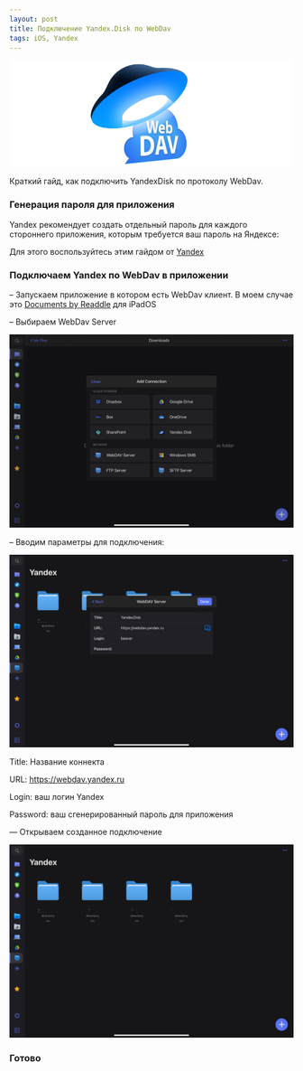 ```yaml
---
layout: post
title: Подключение Yandex.Disk по WebDav
tags: iOS, Yandex 
---
```

![](https://raw.githubusercontent.com/tatarinovms/tatarinovms.github.io/master/images/posts/YandexWebDav/logo.png)

Краткий гайд, как подключить YandexDisk по протоколу WebDav.

### Генерация пароля для приложения

Yandex рекомендует создать отдельный пароль для каждого стороннего приложения, которым требуется ваш пароль на Яндексе:

Для этого воспользуйтесь этим гайдом от [Yandex](https://yandex.ru/support/id/authorization/app-passwords.html) 

### Подключаем Yandex по WebDav в приложении

– Запускаем приложение в котором есть WebDav клиент. В моем случае это [Documents by Readdle](https://apps.apple.com/us/app/documents-by-readdle/id364901807) для iPadOS

– Выбираем WebDav Server

![](https://raw.githubusercontent.com/tatarinovms/tatarinovms.github.io/master/images/posts/webdav/select.jpeg)

– Вводим параметры для подключения:

![](https://raw.githubusercontent.com/tatarinovms/tatarinovms.github.io/master/images/posts/webdav/input.png)

Title: Название коннекта

URL: https://webdav.yandex.ru

Login: ваш логин Yandex

Password: ваш сгенерированный пароль для приложения

— Открываем созданное подключение

![](https://raw.githubusercontent.com/tatarinovms/tatarinovms.github.io/master/images/posts/webdav/connect.png)

### Готово